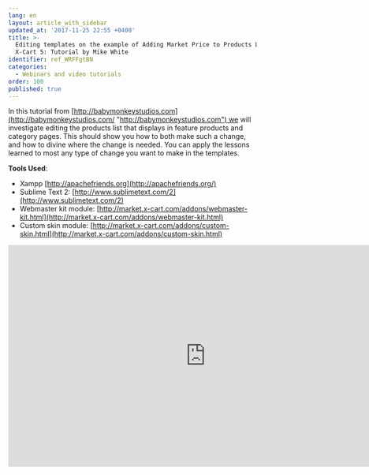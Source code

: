 ```yaml
---
lang: en
layout: article_with_sidebar
updated_at: '2017-11-25 22:55 +0400'
title: >-
  Editing templates on the example of Adding Market Price to Products List in
  X-Сart 5: Tutorial by Mike White
identifier: ref_WRFFgtBN
categories:
  - Webinars and video tutorials
order: 100
published: true
---
```


In this tutorial from [http://babymonkeystudios.com](http://babymonkeystudios.com/ "http://babymonkeystudios.com") we will investigate editing the products list that displays in feature products and category pages. This should show you how to both make such a change, and how to divine where the change is needed.  You can apply the lessons learned to most any type of change you want to make in the templates. 

**Tools Used**: 

*   Xampp [http://apachefriends.org](http://apachefriends.org/)
*   Sublime Text 2: [http://www.sublimetext.com/2](http://www.sublimetext.com/2)
*   Webmaster kit module: [http://market.x-cart.com/addons/webmaster-kit.html](http://market.x-cart.com/addons/webmaster-kit.html)
*   Custom skin module: [http://market.x-cart.com/addons/custom-skin.html](http://market.x-cart.com/addons/custom-skin.html)

<iframe class="youtube-player" type="text/html" style="width: 800px; height: 450px" src="https://www.youtube.com/embed/LxpUCoYU_nU" frameborder="0"></iframe>
